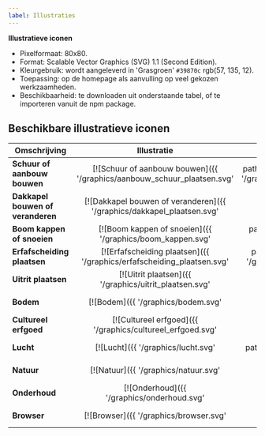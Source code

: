 ```yaml
---
label: Illustraties
---
```


**Illustratieve iconen**
- Pixelformaat: 80x80.
- Format: Scalable Vector Graphics (SVG) 1.1 (Second Edition).
- Kleurgebruik: wordt aangeleverd in 'Grasgroen' `#39870c` rgb(57, 135, 12).
- Toepassing: op de homepage als aanvulling op veel gekozen werkzaamheden.
- Beschikbaarheid: te downloaden uit onderstaande tabel, of te importeren vanuit de npm package.

## Beschikbare illustratieve iconen

| Omschrijving | Illustratie | SVG | Omschrijving | Illustratie | SVG |
|---|:-:|:-:|---|:-:|:-:|
| **Schuur of aanbouw bouwen** | [![Schuur of aanbouw bouwen]({{ '/graphics/aanbouw_schuur_plaatsen.svg' | path }} "Schuur of aanbouw bouwen")]({{ '/graphics/aanbouw_schuur_plaatsen.svg' | path }}) | [Download]({{ '/graphics/aanbouw_schuur_plaatsen.svg'| path }}) | **Sloopwerkzaamheden** | [![Sloopwerkzaamheden]({{ '/graphics/slopen.svg' | path }} "Sloopwerkzaamheden")]({{ '/graphics/slopen.svg' | path }}) | [Download]({{ '/graphics/slopen.svg'| path }}) | -->
| **Dakkapel bouwen of veranderen**  | [![Dakkapel bouwen of veranderen]({{ '/graphics/dakkapel_plaatsen.svg' | path }} "Dakkapel bouwen of veranderen")]({{ '/graphics/dakkapel_plaatsen.svg' | path }})  | [Download]({{ '/graphics/dakkapel_plaatsen.svg' | path }})  | **Raam of gevel veranderen**  | [![Raam of gevel veranderen]({{ '/graphics/raam_gevel_veranderen.svg' | path }} "Raam of gevel veranderen")]({{ '/graphics/raam_gevel_veranderen.svg' | path }})  | [Download]({{ '/graphics/raam_gevel_veranderen.svg' | path }})  |
| **Boom kappen of snoeien**  | [![Boom kappen of snoeien]({{ '/graphics/boom_kappen.svg' | path }} "Boom kappen of snoeien")]({{ '/graphics/boom_kappen.svg' | path }})  | [Download]({{ '/graphics/boom_kappen.svg' | path }})  | **Zonnepaneel plaatsen**  | [![Zonnepaneel plaatsen]({{ '/graphics/zonnepanelen_plaatsen.svg' | path }} "Zonnepaneel plaatsen")]({{ '/graphics/zonnepanelen_plaatsen.svg' | path }})  | [Download]({{ '/graphics/zonnepanelen_plaatsen.svg' | path }})  |
| **Erfafscheiding plaatsen**  | [![Erfafscheiding plaatsen]({{ '/graphics/erfafscheiding_plaatsen.svg' | path }} "Erfafscheiding plaatsen")]({{ '/graphics/erfafscheiding_plaatsen.svg' | path }})  | [Download]({{ '/graphics/erfafscheiding_plaatsen.svg' | path }})  | **Dakraam plaatsen**  | [![Dakraam plaatsen]({{ '/graphics/dakraam_plaatsen.svg' | path }} "Dakraam plaatsen")]({{ '/graphics/dakraam_plaatsen.svg' | path }})  | [Download]({{ '/graphics/dakraam_plaatsen.svg' | path }})  |
| **Uitrit plaatsen**  | [![Uitrit plaatsen]({{ '/graphics/uitrit_plaatsen.svg' | path }} "Uitrit plaatsen")]({{ '/graphics/uitrit_plaatsen.svg' | path }})  | [Download]({{ '/graphics/uitrit_plaatsen.svg' | path }})  | **Overige werkzaamheden**  | [![Overige werkzaamheden]({{ '/graphics/overigen.svg' | path }} "Overige werkzaamheden")]({{ '/graphics/overigen.svg' | path }})  | [Download]({{ '/graphics/overigen.svg' | path }})  |
| **Bodem**             | [![Bodem]({{ '/graphics/bodem.svg' | path }} "Bodem")]({{ '/graphics/bodem.svg' | path }})                                                 | [Download]({{ '/graphics/bodem.svg' | path }})             | **Bouwwerken**     | [![Bouwwerken]({{ '/graphics/bouwwerken.svg' | path }} "Bouwwerken")]({{ '/graphics/bouwwerken.svg' | path }})                 | [Download]({{ '/graphics/bouwwerken.svg' | path }})     |
| **Cultureel erfgoed** | [![Cultureel erfgoed]({{ '/graphics/cultureel_erfgoed.svg' | path }} "Cultureel erfgoed")]({{ '/graphics/cultureel_erfgoed.svg' | path }}) | [Download]({{ '/graphics/cultureel_erfgoed.svg' | path }}) | **Infrastructuur** | [![Infrastructuur]({{ '/graphics/infrastructuur.svg' | path }} "Infrastructuur")]({{ '/graphics/infrastructuur.svg' | path }}) | [Download]({{ '/graphics/infrastructuur.svg' | path }}) |
| **Lucht**             | [![Lucht]({{ '/graphics/lucht.svg' | path }} "Lucht")]({{ '/graphics/lucht.svg' | path }})                                                 | [Download]({{ '/graphics/lucht.svg' | path }})             | **Landschappen**   | [![Landschappen]({{ '/graphics/landschappen.svg' | path }} "Landschappen")]({{ '/graphics/landschappen.svg' | path }})         | [Download]({{ '/graphics/landschappen.svg' | path}})   |
| **Natuur**            | [![Natuur]({{ '/graphics/natuur.svg' | path }} "Natuur")]({{ '/graphics/natuur.svg' | path }})                                             | [Download]({{ '/graphics/natuur.svg' | path }})            | **Water**          | [![Water]({{ '/graphics/water.svg' | path }} "Water")]({{ '/graphics/water.svg' | path }})                                     | [Download]({{ '/graphics/water.svg' | path }})          |
| **Onderhoud**         | [![Onderhoud]({{ '/graphics/onderhoud.svg' | path }} "Onderhoud")]({{ '/graphics/onderhoud.svg' | path }})                                 | [Download]({{ '/graphics/onderhoud.svg' | path }})         | **Technische storing**          | [![Technische storing]({{ '/graphics/Technische_storing.svg' | path }} "Technische storing")]({{ '/graphics/Technische_storing.svg' | path }})                     | [Download]({{ '/graphics/Technische_storing.svg' | path }})          |
| **Browser**         | [![Browser]({{ '/graphics/browser.svg' | path }} "Browser")]({{ '/graphics/browser.svg' | path }})                                 | [Download]({{ '/graphics/browser.svg' | path }})         | **Pen en Papier**          | [![Technische storing]({{ '/graphics/pen_papier.svg' | path }} "Pen en papier")]({{ '/graphics/pen_papier.svg' | path }})                     | [Download]({{ '/graphics/pen_papier.svg' | path }})          |